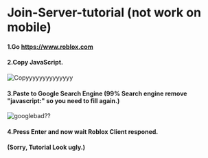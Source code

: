 # Join-Server-tutorial (not work on mobile)
#### 1.Go https://www.roblox.com
#### 2.Copy JavaScript.
![Copyyyyyyyyyyyyyy](https://gyazo.com/b31e9a04181e73e6a9320268bc54d19a.gif)
#### 3.Paste to Google Search Engine (99% Search engine remove "javascript:" so you need to fill again.)
![googlebad??]()
#### 4.Press Enter and now wait Roblox Client responed.
#### (Sorry, Tutorial Look ugly.)
